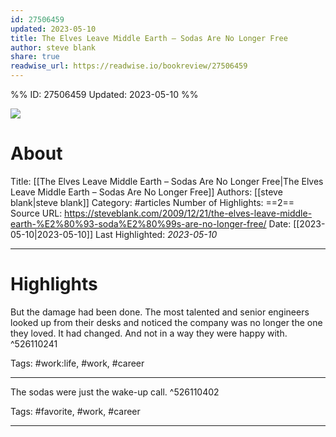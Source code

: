```yaml
---
id: 27506459
updated: 2023-05-10
title: The Elves Leave Middle Earth – Sodas Are No Longer Free
author: steve blank
share: true
readwise_url: https://readwise.io/bookreview/27506459
---
```


%%
ID: 27506459
Updated: 2023-05-10
%%

![]( https://steveblank.com/wp-content/uploads/2009/12/soda-machine.jpg)

# About
Title: [[The Elves Leave Middle Earth – Sodas Are No Longer Free|The Elves Leave Middle Earth – Sodas Are No Longer Free]]
Authors: [[steve blank|steve blank]]
Category: #articles
Number of Highlights: ==2==
Source URL: https://steveblank.com/2009/12/21/the-elves-leave-middle-earth-%E2%80%93-soda%E2%80%99s-are-no-longer-free/
Date: [[2023-05-10|2023-05-10]]
Last Highlighted: *2023-05-10*

---

# Highlights

But the damage had been done. The most talented and senior engineers looked up from their desks and noticed the company was no longer the one they loved. It had changed. And not in a way they were happy with. ^526110241

Tags: #work:life, #work, #career

---
The sodas were just the wake-up call. ^526110402

Tags: #favorite, #work, #career

---